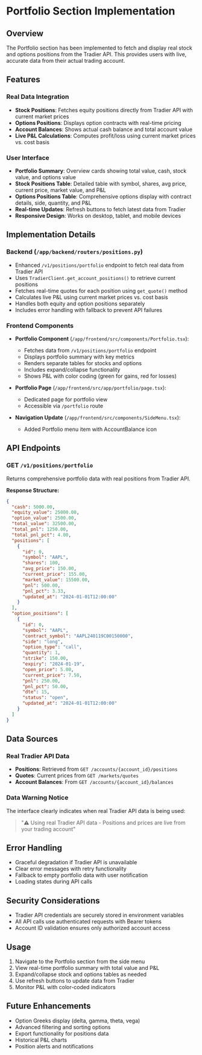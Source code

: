 # Portfolio Section Implementation

## Overview
The Portfolio section has been implemented to fetch and display real stock and options positions from the Tradier API. This provides users with live, accurate data from their actual trading account.

## Features

### Real Data Integration
- **Stock Positions**: Fetches equity positions directly from Tradier API with current market prices
- **Options Positions**: Displays option contracts with real-time pricing
- **Account Balances**: Shows actual cash balance and total account value
- **Live P&L Calculations**: Computes profit/loss using current market prices vs. cost basis

### User Interface
- **Portfolio Summary**: Overview cards showing total value, cash, stock value, and options value
- **Stock Positions Table**: Detailed table with symbol, shares, avg price, current price, market value, and P&L
- **Options Positions Table**: Comprehensive options display with contract details, side, quantity, and P&L
- **Real-time Updates**: Refresh buttons to fetch latest data from Tradier
- **Responsive Design**: Works on desktop, tablet, and mobile devices

## Implementation Details

### Backend (`/app/backend/routers/positions.py`)
- Enhanced `/v1/positions/portfolio` endpoint to fetch real data from Tradier API
- Uses `TradierClient.get_account_positions()` to retrieve current positions
- Fetches real-time quotes for each position using `get_quote()` method
- Calculates live P&L using current market prices vs. cost basis
- Handles both equity and option positions separately
- Includes error handling with fallback to prevent API failures

### Frontend Components
- **Portfolio Component** (`/app/frontend/src/components/Portfolio.tsx`):
  - Fetches data from `/v1/positions/portfolio` endpoint
  - Displays portfolio summary with key metrics
  - Renders separate tables for stocks and options
  - Includes expand/collapse functionality
  - Shows P&L with color coding (green for gains, red for losses)

- **Portfolio Page** (`/app/frontend/src/app/portfolio/page.tsx`):
  - Dedicated page for portfolio view
  - Accessible via `/portfolio` route

- **Navigation Update** (`/app/frontend/src/components/SideMenu.tsx`):
  - Added Portfolio menu item with AccountBalance icon

## API Endpoints

### GET `/v1/positions/portfolio`
Returns comprehensive portfolio data with real positions from Tradier API.

**Response Structure:**
```json
{
  "cash": 5000.00,
  "equity_value": 25000.00,
  "option_value": 2500.00,
  "total_value": 32500.00,
  "total_pnl": 1250.00,
  "total_pnl_pct": 4.00,
  "positions": [
    {
      "id": 0,
      "symbol": "AAPL",
      "shares": 100,
      "avg_price": 150.00,
      "current_price": 155.00,
      "market_value": 15500.00,
      "pnl": 500.00,
      "pnl_pct": 3.33,
      "updated_at": "2024-01-01T12:00:00"
    }
  ],
  "option_positions": [
    {
      "id": 0,
      "symbol": "AAPL",
      "contract_symbol": "AAPL240119C00150000",
      "side": "long",
      "option_type": "call",
      "quantity": 1,
      "strike": 150.00,
      "expiry": "2024-01-19",
      "open_price": 5.00,
      "current_price": 7.50,
      "pnl": 250.00,
      "pnl_pct": 50.00,
      "dte": 15,
      "status": "open",
      "updated_at": "2024-01-01T12:00:00"
    }
  ]
}
```

## Data Sources

### Real Tradier API Data
- **Positions**: Retrieved from `GET /accounts/{account_id}/positions`
- **Quotes**: Current prices from `GET /markets/quotes`
- **Account Balances**: From `GET /accounts/{account_id}/balances`

### Data Warning Notice
The interface clearly indicates when real Tradier API data is being used:
> "⚠️ Using real Tradier API data - Positions and prices are live from your trading account"

## Error Handling
- Graceful degradation if Tradier API is unavailable
- Clear error messages with retry functionality
- Fallback to empty portfolio data with user notification
- Loading states during API calls

## Security Considerations
- Tradier API credentials are securely stored in environment variables
- All API calls use authenticated requests with Bearer tokens
- Account ID validation ensures only authorized account access

## Usage
1. Navigate to the Portfolio section from the side menu
2. View real-time portfolio summary with total value and P&L
3. Expand/collapse stock and options tables as needed
4. Use refresh buttons to update data from Tradier
5. Monitor P&L with color-coded indicators

## Future Enhancements
- Option Greeks display (delta, gamma, theta, vega)
- Advanced filtering and sorting options
- Export functionality for positions data
- Historical P&L charts
- Position alerts and notifications
